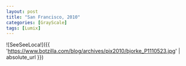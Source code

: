 ```yaml
---
layout: post
title: "San Francisco, 2010"
categories: [GrayScale]
tags: [Lumix]
---
```



![SeeSeeLoca!]({{ 'https://www.botzilla.com/blog/archives/pix2010/bjorke_P1110523.jpg' | absolute_url }})



